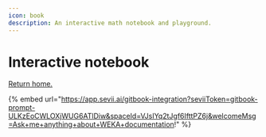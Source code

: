 ```yaml
---
icon: book
description: An interactive math notebook and playground.
---
```


# Interactive notebook

[Return home.](./)



{% embed url="https://app.sevii.ai/gitbook-integration?seviiToken=gitbook-prompt-ULKzEoCWLOXjWUG6ATlDiw&spaceId=VJsIYq2tJgf6IfttPZ6j&welcomeMsg=Ask+me+anything+about+WEKA+documentation!" %}
